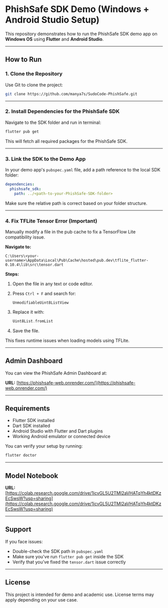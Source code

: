 # PhishSafe SDK Demo (Windows + Android Studio Setup)

This repository demonstrates how to run the PhishSafe SDK demo app on **Windows OS** using **Flutter** and **Android Studio**.

---

## How to Run

### 1. Clone the Repository

Use Git to clone the project:

```bash
git clone https://github.com/manya7s/SudoCode-PhishSafe.git
```


---

### 2. Install Dependencies for the PhishSafe SDK

Navigate to the SDK folder and run in terminal:

```bash
flutter pub get
```

This will fetch all required packages for the PhishSafe SDK.

---

### 3. Link the SDK to the Demo App

In your demo app's `pubspec.yaml` file, add a path reference to the local SDK folder:

```yaml
dependencies:
  phishsafe_sdk:
    path: ../<path-to-your-PhishSafe-SDK-folder>
```

Make sure the relative path is correct based on your folder structure.

---

### 4. Fix TFLite Tensor Error (Important)

Manually modify a file in the pub cache to fix a TensorFlow Lite compatibility issue.

**Navigate to:**

```
C:\Users\<your-username>\AppData\Local\Pub\Cache\hosted\pub.dev\tflite_flutter-0.10.4\lib\src\tensor.dart
```

**Steps:**

1. Open the file in any text or code editor.
2. Press `Ctrl + F` and search for:

   ```
   UnmodifiableUint8ListView
   ```

3. Replace it with:

   ```dart
   Uint8List.fromList
   ```

4. Save the file.

This fixes runtime issues when loading models using TFLite.

---

## Admin Dashboard

You can view the PhishSafe Admin Dashboard at:

**URL:** [https://phishsafe-web.onrender.com/](https://phishsafe-web.onrender.com/)

---

## Requirements

- Flutter SDK installed
- Dart SDK installed
- Android Studio with Flutter and Dart plugins
- Working Android emulator or connected device

You can verify your setup by running:

```bash
flutter doctor
```

---

## Model Notebook
**URL:** [https://colab.research.google.com/drive/1icvGL5U2TMI2aVHATqYh4ktDKzEcSwsW?usp=sharing](https://colab.research.google.com/drive/1icvGL5U2TMI2aVHATqYh4ktDKzEcSwsW?usp=sharing)

---

## Support

If you face issues:

- Double-check the SDK path in `pubspec.yaml`
- Make sure you've run `flutter pub get` inside the SDK
- Verify that you’ve fixed the `tensor.dart` issue correctly

---

## License

This project is intended for demo and academic use. License terms may apply depending on your use case.
